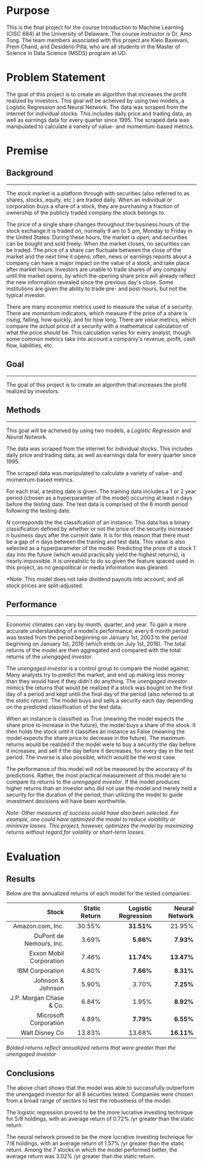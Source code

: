 # Purpose

This is the final project for the course Introduction to Machine Learning (CISC 684) at the University of Delaware. The course instructor is Dr. Amo Tong. The team members associated with this project are Kleio Baxevani, Prem Chand, and Desiderio Pilla, who are all students in the Master of Science in Data Science (MSDS) program at UD.

# Problem Statement
The goal of this project is to create an algorithm that increases the profit realized by investors. This goal will be acheived by using two models, a Logistic Regression and Neural Network. The data was scraped from the internet for individual stocks. This includes daily price and trading data, as well as earnings data for every quarter since 1995. The scraped data was manipulated to calculate a variety of value- and momentum-based metrics.

# Premise

## Background

---
The stock market is a platform through with securities (also referred to as shares, stocks, equity, etc.) are traded daily. When an individual or corporation buys a share of a stock, they are purchasing a fraction of ownership of the publicly traded company the stock belongs to. 

The price of a single share changes throughout the business hours of the stock exchange it is traded on, normally 9 am to 5 pm, Monday to Friday in the United States. During these hours, the market is *open*, and securities can be bought and sold freely. When the market closes, no securities can be traded. The price of a share can fluctuate between the close of the market and the next time it opens; often, news or earnings reports about a company can have a major impact on the value of a stock, and take place after market hours. Investors are unable to trade shares of any company until the market opens, by which the opening share price will already reflect the new information revealed since the previous day's close. Some institutions are given the ability to trade pre- and post-hours, but not the typical investor.

There are many economic metrics used to measure the value of a security. There are *momentum* indicators, which measure if the price of a share is rising, falling, how quickly, and for how long. There are *value* metrics, which compare the *actual* price of a security with a mathematical calculation of what the price *should* be. This calculation varies for every analyst, though some common metrics take into account a companiy's revenue, profit, cash flow, liabilities, etc.

## Goal

---

The goal of this project is to create an algorithm that increases the profit realized by investors. 

## Methods

---

This goal will be acheived by using two models, a *Logistic Regression* and *Neural Network*.

The data was scraped from the internet for individual stocks. This includes daily price and trading data, as well as earnings data for every quarter since 1995.

The scraped data was manipulated to calculate a variety of value- and momentum-based metrics.

For each trial, a testing date is given. The training data includes a 1 or 2 year period (chosen as a hyperparamter of the model) occurring at least *n* days before the testing date. The test data is comprised of the 6 month period following the testing date.

*N* corresponds the the classifcation of an instance. This data has a binary classification defined by whether or not the price of the security increased *n* business days after the current date. It is for this reason that there must be a gap of *n* days between the training and test data. This value is also selected as a hyperparameter of the model. Predicting the price of a stock 1 day into the future (which would practically yield the highest returns), is nearly impossible. It is unrealistic to do so given the feature spaced used in this project, as no geopolitical or media information was gleaned.

*Note: This model does not take dividend payouts into account, and all stock prices are split-adjusted.

## Performance

---

Economic climates can vary by month, quarter, and year. To gain a more accurate understanding of a model's performance, every 6 month period was tested from the period beginning on January 1st, 2003 to the period beginning on January 1st, 2016 (which ends on July 1st, 2016). The total returns of the model are then aggregated and compared with the total returns of the *unengaged investor*.

The *unengaged investor* is a control group to compare the model against. Many analysts try to predict the market, and end up making less money than they would have if they didn't do anything. The *unengaged investor* mimics the returns that would be realized if a stock was bought on the first day of a period and kept untili the final day of the period (also referred to at the *static return*). The model buys and sells a security each day depending on the predicted classification of the test data. 

When an instance is classified as True (meaning the model expects the share price to increase in the future), the model buys a share of the stock. It then holds the stock until it classifies an instance as False (meaning the model expects the share price to decrease in the future). The maximum returns would be realized if the model were to buy a security the day before it increases, and sell it the day before it decreases, for every day in the test period. The inverse is also possible, which would be the worst case.

The performance of this model will not be measured by the accuracy of its predictions. Rather, the most practical measurement of this model are to compare its returns to the *unengaged investor*. If the model produces higher returns than an investor who did not use the model and merely held a security for the duration of the period, than utilizing the model to guide investment decisions will have been worthwhile.

*Note: Other measures of success could have also been selected. For example, one could have optimized the model to reduce volatility or minimize losses. This project, however, optimizes the model by maximizing returns without regard for volaility or short-term losses.*

# Evaluation

## Results

Below are the annualized returns of each model for the tested companies:

|Stock                   |Static Return|Logistic Regression|Neural Network|
|-----------------------:|------------:|------------------:|-------------:|
|Amazon.com, Inc.        |30.55%       |**31.51%**         |21.95%        |
|DuPont de Nemours, Inc. |3.69%        |**5.66%**          |**7.93%**     |
|Exxon Mobil Corporation |7.46%        |**11.74%**         |**13.47%**    |
|IBM Corporation         |4.80%        |**7.66%**          |**8.31%**     |
|Johnson & Johnson       |5.90%        |3.70%              |**7.25%**     |
|J.P. Morgan Chase & Co. |6.84%        |1.95%              |**8.92%**     |
|Microsoft Corporation   |4.89%        |**7.79%**          |**6.55%**     |
|Walt Disney Co          |13.83%       |13.68%             |**16.11%**    |

*Bolded returns reflect annualized returns that were greater than the unengaged investor*

## Conclusions

The above chart shows that the model was able to successfully outperform the unengaged investor for all 8 securities tested. Companies were chosen from a broad range of sectors to test the robustness of the model.

The logistic regression proved to be the more lucrative investing technique for 5/8 holdings, with an average return of 0.72% /yr greater than the static return.

The neural network proved to be the more lucrative investing technique for 7/8 holdings, with an average return of 1.57% /yr greater than the static return. Among the 7 stocks in which the model performed better, the average return was 3.02% /yr greater than the static return.